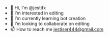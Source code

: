 - 👋 Hi, I’m @jestifx
- 👀 I’m interested in editing 
- 🌱 I’m currently learning bot creation 
- 💞️ I’m looking to collaborate on editing 
- 📫 How to reach me jestiser444@gmail.com

<!---
jestifx/jestifx is a ✨ special ✨ repository because its `README.md` (this file) appears on your GitHub profile.
You can click the Preview link to take a look at your changes.
--->
